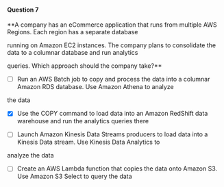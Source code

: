 #### Question  7


**A company has an eCommerce application that runs from multiple AWS Regions. Each region has a separate database

running on Amazon EC2 instances. The company plans to consolidate the data to a columnar database and run analytics

queries. Which approach should the company take?**


- [ ] Run an AWS Batch job to copy and process the data into a columnar Amazon RDS database. Use Amazon Athena to analyze

the data


- [x] Use the COPY command to load data into an Amazon RedShift data warehouse and run the analytics queries there


- [ ] Launch Amazon Kinesis Data Streams producers to load data into a Kinesis Data stream. Use Kinesis Data Analytics to

analyze the data


- [ ] Create an AWS Lambda function that copies the data onto Amazon S3. Use Amazon S3 Select to query the data


